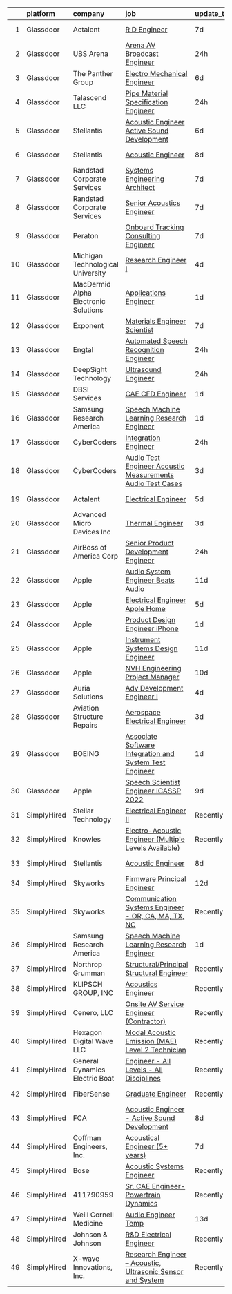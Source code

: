 

|    | platform    | company                              | job                                                                                                                                                                                                                                                                                                                                                                                                                                                                                                                                                                                                                                                                                                                                                                                                                                                                                                                                                                                                                                                                                                                                                                                                                                                                                                                                                                                                                                                                                                                                                        | update_time   | location             |
|---:|:------------|:-------------------------------------|:-----------------------------------------------------------------------------------------------------------------------------------------------------------------------------------------------------------------------------------------------------------------------------------------------------------------------------------------------------------------------------------------------------------------------------------------------------------------------------------------------------------------------------------------------------------------------------------------------------------------------------------------------------------------------------------------------------------------------------------------------------------------------------------------------------------------------------------------------------------------------------------------------------------------------------------------------------------------------------------------------------------------------------------------------------------------------------------------------------------------------------------------------------------------------------------------------------------------------------------------------------------------------------------------------------------------------------------------------------------------------------------------------------------------------------------------------------------------------------------------------------------------------------------------------------------|:--------------|:---------------------|
|  1 | Glassdoor   | Actalent                             | [R D Engineer](https://www.glassdoor.com/partner/jobListing.htm?pos=115&ao=1110586&s=58&guid=000001828690f5ac97dbfb2549ffcbd9&src=GD_JOB_AD&t=SR&vt=w&ea=1&cs=1_34d9db80&cb=1660115023805&jobListingId=1008047712491&cpc=56C4EA4A1A191A49&jrtk=3-0-1ga391tjqi9hs801-1ga391tk9imbe800-49d868d25691602a--6NYlbfkN0ChYVx_I3yfZ_JDY3EFoivtqvi_stwnZ_kRt8Dowt_l_d1ydueao4NE-oUleRJ4yhiIl8XSJRFfrjlquV1YA7W-We2-TXnu1oujJMXhagOYI-IDAjp2DwWpZOMrXjmknUsw-gXv-GnMAaCrZNslfY-w-Hvu7tOYAJBB9AabysgVjunJHWwRHa-vgdjTWPNsbi4XTdT_FzX8jjKAVilu6Vg6ab-R1TWPjg-oxdWp8PmZU7ggBLbrgss8p8Ai2OM8J5fip2pW9gIGkug_JyzCi1M3hPX0zcNXISsTDVwOqovHaheC0yRgmhZMLLTdlFtyndYzrQOgs31TfgTHCfWb7I7ARSjVBqAtiW22YvS3u14sCNvMhiWkq5Swqi2VyiYD7VuFmC4qFTJGBCCqCWpnx9ajiJwagmGrGiYBZy87QnblbswFowHpizxXPgB4I0xnuw1oh4_6_oMVSKRYtoJnc7DT0FjmRztevY2O49A-u8GQCHZ4wnMNSCzo1O8zqOB8mTnvL2RfCm79E91YU9qEBDcHfv2DDuS4zlC6HRyzmxxttYTod5JL_KG10SDoe6bOHKmWLrRZ6dTr4W12ROH-1Th50vMJd122h0SoCzcIlnzqY_P1vbFo62SorcPwgu34M6tz1t7Nw_zCZGZQowXmWL0IIdBtWZ1Qi5kKBiUerYgZxsdWcyBovvri2Av9WnY0xf4g2Sp-DyJLlnOI3onB50854XeatjbNUcZxEIGzhjJxyIxRWVG8Ck3er_TGpfrfLuYe1m1JpZRSNrHH_sxB1xa7NTD-Uwwd9H7v93gUayyu0kqmwXis89LxGrY60bODmGjqtCZiBPEQ1ZQUyygbkGwz0G1AV_CASsaEYoiKLS7OIGarwzkq0O-tn60IN1Z9KpugHsr-7sq69ge9QDFcx5c73_BIbaIm_Dhn_7a1qOO0-zKeKzb-WyuLU_IBj6e5vP7GDx_MxHJo2ML4pyFMTH3dSylo_SmezwI%3D)                                                                                                                                                                                                      | 7d            | Charlottesville, VA  |
|  2 | Glassdoor   | UBS Arena                            | [Arena AV   Broadcast Engineer](https://www.glassdoor.com/partner/jobListing.htm?pos=122&ao=1136043&s=58&guid=000001828690f5ac97dbfb2549ffcbd9&src=GD_JOB_AD&t=SR&vt=w&cs=1_b02f8e40&cb=1660115023807&jobListingId=1008063340762&jrtk=3-0-1ga391tjqi9hs801-1ga391tk9imbe800-3154833dffbc439f-)                                                                                                                                                                                                                                                                                                                                                                                                                                                                                                                                                                                                                                                                                                                                                                                                                                                                                                                                                                                                                                                                                                                                                                                                                                                             | 24h           | Elmont, NY           |
|  3 | Glassdoor   | The Panther Group                    | [Electro Mechanical Engineer](https://www.glassdoor.com/partner/jobListing.htm?pos=114&ao=1110586&s=58&guid=000001828690f5ac97dbfb2549ffcbd9&src=GD_JOB_AD&t=SR&vt=w&ea=1&cs=1_de55eb3a&cb=1660115023805&jobListingId=1008050059048&cpc=82B3195DA92CAF92&jrtk=3-0-1ga391tjqi9hs801-1ga391tk9imbe800-9bce4c443ee2930e--6NYlbfkN0CNPMheye81CzYnvunZY7yovNfSZKsgaMjzK-BTgXufI2fDZqb14OtID8EITmQy8dP78hRLJsh6iTajQqbvgwvBxltJ_9vqBoxt12fV9NNkJJ5TTAZhNVf6N1ZjLvXmUm0ZpLI7GSPFe2upSBoDuOcAykBCwlsAOt8C4PLhmJCcx70hWAcwIc5Ouq7mk0X4SUWGe-spDjJTbtHAcbd8-_ZQCcP0v0HpWNxW-zvhhRKBWxW9wvRJ4zxmDuoH92dbYYWxwxyf6V7Q-kBK78jbX31UIwQz1LAzBqzasFDyBkyikMwq2B2IrxwU8FcT-M7ESWe7n57dHP1o8FmJkJ2DTJTGZ4cmDuDO4DcQGhqfB7HE_SOmzpPh__l4XDnUEIx3tLH7vAZsIdSY22cZl_VNVYmaz9ErxEaWTz5VZHzjKxDWIp6YysmOgz0DPsgBUaiLJwIk1WMrfsY6v13ZOvqWgDBwbVRbarNiG7qh3fhA1Bzsq3tN5CYXM_nO29Ukscez2yxIZyxIKX51JA%3D%3D)                                                                                                                                                                                                                                                                                                                                                                                                                                                                                                                                                                                                                                                                         | 6d            | Westford, MA         |
|  4 | Glassdoor   | Talascend LLC                        | [Pipe Material Specification Engineer](https://www.glassdoor.com/partner/jobListing.htm?pos=111&ao=1110586&s=58&guid=000001828690f5ac97dbfb2549ffcbd9&src=GD_JOB_AD&t=SR&vt=w&cs=1_e1477d1f&cb=1660115023804&jobListingId=1008063617075&cpc=59DEFF8D475298C3&jrtk=3-0-1ga391tjqi9hs801-1ga391tk9imbe800-c14114ed11fa4084--6NYlbfkN0A-3IYaeEhfDCYezwuNiSoEZhCKQ47a3B5wpd5gd9dwuflAjOs3iev0mYUVRxAkCL0xS6j8y4EC6Nl_8UW4ctLQsk2_5x7_Nhs2809fQ4dMsYtoPtDWnqc-9fBvUvtF6rMi5tG-3ouzlk7wl_wADGqLy__os7ejZAXlwAzewH4pcCIHDWX8dCJ-crBKyidegRobrPlAHgMY6ZWjy3ZBoL3CnYE006VVCz5axlp0reBtjpoXm0RCOdfigU0znumQf-C9iUx1GFNYwnr22jkYzcY6IPgtTAGFyMP1b1R2TZwXkLf8MqhVurMSmUjQ8cFJPKs8He7YLXF9gKfqXoxgAjZmdwSnrCTphlktHiJv5F7JwdQTvZj7p3HjuHFJogICj0FBdS2ye_5RKXiZ0ntEBUB8kMdJOB6Fxm7g-Sa0RjnCw4F_ZMqWSlnHPaYsXRqgNVOClpr2KXho5H_Jnhj-OoT8y788dT0xKkWE1gqW2PWS1VRA9PAt8-bHlMI16YH5qFtq3YRM7myEx6iZWh7WmKJ-mhq2y7L-1hEb1n8fJIPjRKoPHwq1e34A10qTsFk7eD_TLyA0ISgyuIeCN27H2ENBNzWVZF1dUEAi09MKQCtB29FelziODDqXNxSmc78S0pg%3D)                                                                                                                                                                                                                                                                                                                                                                                                                                                                                                                                                   | 24h           | Houston, TX          |
|  5 | Glassdoor   | Stellantis                           | [Acoustic Engineer   Active Sound Development](https://www.glassdoor.com/partner/jobListing.htm?pos=105&ao=1110586&s=58&guid=000001828690f5ac97dbfb2549ffcbd9&src=GD_JOB_AD&t=SR&vt=w&cs=1_92b5e23c&cb=1660115023803&jobListingId=1008050204290&cpc=F41FEAB56D215062&jrtk=3-0-1ga391tjqi9hs801-1ga391tk9imbe800-c7e2570fed956f69--6NYlbfkN0ACPwgM8vN-agjfeQIp8j7bA6rWcStjIJMvSUoZk9GVGcDJJwNgGW8XfQR4iiXNq551mEFrQ_g44G9Ra8-4xH1eQBHZaYwz4Dulg-60AXEjNOAEK1_ISQpjsxwV1js2DDl6hmwUZ70xW1aPBEr4ApYcpRaWNBJD2bkUkZtTiKnn-FZ7CHhQL5KKVIK2i9A-oiE6N1taPRx5xLdo5AhCRWa9p7y6iTjx9BNVllqT6b-agr9hWD9GqN_pccH3B04Gfu8m1FbnPSEZ90M1SiiFeQVpCuBfRzgjwkJ1yuThkOAqYAiYK0OgdqrSnKMFwpMZNiq5S-FYMN3rI8VBkeIBeXUJ_7E9Z470DXLVeijR-bbsFIJCdG0sPMPiZIQKd-7rMQjcTkUP7zOMjQhyBMotX9GBwjiZJ4dMNH6DSfeU1_8gv7wrvwFuCSOHWtNY-xMxRyg1hWGysiEma2-xyke91fnf_6yDoOlqWyESaedw35HQqd6l3N3_NC3i_zABmqYMTMIGHepebY9tXS5y4PTATIDDpn7LOiCEpMgz6jYFqZ9snA%3D%3D)                                                                                                                                                                                                                                                                                                                                                                                                                                                                                                                                                                                                                             | 6d            | Auburn Hills, MI     |
|  6 | Glassdoor   | Stellantis                           | [Acoustic Engineer](https://www.glassdoor.com/partner/jobListing.htm?pos=123&ao=1136043&s=58&guid=000001828690f5ac97dbfb2549ffcbd9&src=GD_JOB_AD&t=SR&vt=w&cs=1_72a2e542&cb=1660115023808&jobListingId=1008044719763&jrtk=3-0-1ga391tjqi9hs801-1ga391tk9imbe800-33c83221f6438577-)                                                                                                                                                                                                                                                                                                                                                                                                                                                                                                                                                                                                                                                                                                                                                                                                                                                                                                                                                                                                                                                                                                                                                                                                                                                                         | 8d            | Auburn Hills, MI     |
|  7 | Glassdoor   | Randstad Corporate Services          | [Systems Engineering Architect](https://www.glassdoor.com/partner/jobListing.htm?pos=119&ao=1110586&s=58&guid=000001828690f5ac97dbfb2549ffcbd9&src=GD_JOB_AD&t=SR&vt=w&ea=1&cs=1_b249b2d1&cb=1660115023807&jobListingId=1008048862719&cpc=F41FEAB56D215062&jrtk=3-0-1ga391tjqi9hs801-1ga391tk9imbe800-05e860601a250a15--6NYlbfkN0BI5uAquhv6luMiTjTK_pX6QnJ2xp26kgPF5SzwDlAeCi5lf3b2XVfwewJLgvbddXrB6mfP2ebyFjzFygmCTgpCUe9sJqRz6T2tnvy-K_gYpHl8j3m6bi99ITyqTDre79wnhWQNS-YVKcE2gnuvYkaRTIhmWrvKL331oLQgmy09YwecohsYoVXGb5gusm6D6IEKHqk7e8sb_i3H06F9GRpQ22b2PjAu2Luy5WQHJxPy688G8k_GXsrUDEPJijWz-WpgwovwGbjtajZPDdjGpxbl-6RSvNCu1l0oliJ68HVhD_x42vDtBXdr9QL0JspYUHEF75ZgkqyKOjg1VuTbIQuSpAuScrcHa_r-1Zd4mNlaGwKRG-7HC0Ibrl2o8Mj1Jc_rQ-7PV_FZlXQVFWjP3KxR_1mDlEzPmppBaBmjIPrh8_BNb4BiwZVff7Kqq2oTuHiZOdTPXXXIt_t7oSMANxPG8Xis1uEr2S75Q1K3hyTRkLDcZF__CMxm356oGQExOJgD4uniZfCQPcciYnwceFPL5dp8nbHmBo0D1xHFpcAugovhxPTbhdqi25WaipdR0QFXGMY5ghy2NxGVFtZ0IjhfdxE_NCwl_1d5sUXWl1xEA5h-YcG1A5C7RidV-rIi86aX2UL0efYwXqKNif4qoKOt0TU6BHLgJ_4%3D)                                                                                                                                                                                                                                                                                                                                                                                                                                                                                                                     | 7d            | Framingham, MA       |
|  8 | Glassdoor   | Randstad Corporate Services          | [Senior Acoustics Engineer](https://www.glassdoor.com/partner/jobListing.htm?pos=118&ao=1110586&s=58&guid=000001828690f5ac97dbfb2549ffcbd9&src=GD_JOB_AD&t=SR&vt=w&ea=1&cs=1_fd653d68&cb=1660115023806&jobListingId=1008047311796&cpc=F41FEAB56D215062&jrtk=3-0-1ga391tjqi9hs801-1ga391tk9imbe800-5354e8343032ae48--6NYlbfkN0BI5uAquhv6luMiTjTK_pX6QnJ2xp26kgPF5SzwDlAeCi5lf3b2XVfwewJLgvbddXqfqjz0CzBFYIe8IFcKDmCqhjsNVM6GLkk-bLktEOA_qbqmbyyfB74S496b1v-kvy2XOp5QrjPvCFTxMwu3sdqp_YoUlYbCvGwg3ixody7DD3QbLRRVdELCRqB-0akeXh7wC6165fNq79KTT5L1SqN2iXFLHxSMTm7nlNWWzeXmW67SeYMHnXox6rIV58_9zdTALiA_JS5a0I2XGOq4QVAzY6tIk91Ndo-N-d1CJccGgnd_Xi2LYLqwAsTFcoxB2zqvnb4Lmu2PiVF20gWIsQkFaJNcjYyEhiweaxlmqQOVkYjS9HbePnqVTC6qAzsmCz9xNairGxp0wEA_lh5TiWRjcxbvAkkMAQcCu7_9S5laKA3qYTnGku95x2mz9v-0RtgRpE8GKPJdOZ-xjDExABKY4nWmEHMMk94HZFHcvHKSs8nKUfi22-sTMUbA7nTuqU-TJR9Tk8V6ex5_LwVgMDW-QZRuamvT8eM9rsowexFDVJUBTgMl7jQBe_taSX-t-69RlGdPOOxUyDCFtR3B8U11SVgptepaFJoaynRwrTN-FOyr-SeRgrMVPPiz-z4GW9HQSgPPMohF8N2gxaqG-aAlxvaJm0HlP8Q%3D)                                                                                                                                                                                                                                                                                                                                                                                                                                                                                                                         | 7d            | Framingham, MA       |
|  9 | Glassdoor   | Peraton                              | [Onboard Tracking Consulting Engineer](https://www.glassdoor.com/partner/jobListing.htm?pos=109&ao=1110586&s=58&guid=000001828690f5ac97dbfb2549ffcbd9&src=GD_JOB_AD&t=SR&vt=w&cs=1_24c9ae35&cb=1660115023803&jobListingId=1008048392490&cpc=9C2286EA3771AAF6&jrtk=3-0-1ga391tjqi9hs801-1ga391tk9imbe800-6b31ef0dd7313a68--6NYlbfkN0Cx7R8OmodZU4Ze4hnUhR0Myw3_voyDLMHXumN7ynSuTrXceT3foN28OOGtcbbQ_760VTQCKzNp3bSA6-fAa_fVGQk1qDwMZ4NWo0y1km00gN34qHuwn3L5qYaUXZemSBwzVxjuPbWFoJ7Lugdkp5y9YSyyUCu7hlil3rftta8RS5DpUu75vME1NRybR4K6DtKJs77PXZghQTD1BiHov3qb5TuNV3SPRIXKjLJhK0zP7IoMSZD9csup28fQZRbfBRWrt59YzVtTLvqfpKNNKtt2Ifc1hkD1yVQCTTZ5aSbpf_5SUA27-sPfeygEuLUwcgbj8vt53s6Cl5JiX4C-awwDPrx7S7VGxASaQ2UUhgw-vRGYlrIIWIgEcMqTsa_xYyi_-YWvhVxY8GbQQr6AAa72EraFTPNlaSkDnLq3eM8rOEj5q88d1ER-U8ZQ72kcvMW0msU6WF5we1k4RZ5E6laCgAe5qV04aGsHt9TT-4fvjVAV6geWOc5zfJ709vhZpwwTpFY3au4cF4ket1oYuIg6bvwT1Z-F8wVe59j3uvYaAzH14L9WR4BLlvqliAsal0BT4hNcmcmHUBA3U1M548Sy4wbBbcqIr0nBDQ6v3G11yIvVX3KQi-P9GEUTMcAZ3Qw5LljkOmmyRwu1noeRtbUi10G5mXZjN6o2w2I94vC0lU6lBr0C2Tf8KRzfzQCO3I42VkoIL5jrEsnqhJaLJJpxORTo8BRYFQNthI6Og62dYKoliNJ-SPdWFmFTmOAM9746-fIJ6DGzwM0Vzvnxl7vKrOPA2D-wpGIoGKv1719QPtchT9PFOiOSnCnEcQPZLAk_O68goS9FTcsn8IMUB4xJIGAg7RYYfodqPLT_Efb2hYGDW78Evyey2nM2FWGS_6Rx2vm8B2BCUk82t7rTK_UMVxYrHId0Xrs7IvagRU3pza2f6lM9mVDxuGbHyv_tRB11uY9zxzkq1JA34UlyiDEKmIgLlcgjhUKc0sm3qFaxuv9bnWMN4dMVbkg25T0dKPyemwz787wKQEINR2rZngtNYvyMUIn1X64kr6dvlWU6IhNgDzZ490LNsNY9RgcUMS-BNUFUk0HFQkssKWAruQOjczN74Kq3oroeT6AflNi5wSD3-P62s_gEso3RSSA2M0GjOz9j7Qy5tacfOi5BQLpu) | 7d            | Bethesda, MD         |
| 10 | Glassdoor   | Michigan Technological University    | [Research Engineer I](https://www.glassdoor.com/partner/jobListing.htm?pos=121&ao=1136043&s=58&guid=000001828690f5ac97dbfb2549ffcbd9&src=GD_JOB_AD&t=SR&vt=w&cs=1_9ed179b9&cb=1660115023807&jobListingId=1008055572046&jrtk=3-0-1ga391tjqi9hs801-1ga391tk9imbe800-e1d5e29a3767c200-)                                                                                                                                                                                                                                                                                                                                                                                                                                                                                                                                                                                                                                                                                                                                                                                                                                                                                                                                                                                                                                                                                                                                                                                                                                                                       | 4d            | Remote               |
| 11 | Glassdoor   | MacDermid Alpha Electronic Solutions | [Applications Engineer](https://www.glassdoor.com/partner/jobListing.htm?pos=128&ao=1136043&s=58&guid=000001828690f5ac97dbfb2549ffcbd9&src=GD_JOB_AD&t=SR&vt=w&cs=1_0103893c&cb=1660115023808&jobListingId=1008059463066&jrtk=3-0-1ga391tjqi9hs801-1ga391tk9imbe800-09c46250aa395b8c-)                                                                                                                                                                                                                                                                                                                                                                                                                                                                                                                                                                                                                                                                                                                                                                                                                                                                                                                                                                                                                                                                                                                                                                                                                                                                     | 1d            | South Plainfield, NJ |
| 12 | Glassdoor   | Exponent                             | [Materials Engineer Scientist](https://www.glassdoor.com/partner/jobListing.htm?pos=120&ao=1136043&s=58&guid=000001828690f5ac97dbfb2549ffcbd9&src=GD_JOB_AD&t=SR&vt=w&cs=1_a16cd101&cb=1660115023807&jobListingId=1008048306925&jrtk=3-0-1ga391tjqi9hs801-1ga391tk9imbe800-aa54e8975dff2ebc-)                                                                                                                                                                                                                                                                                                                                                                                                                                                                                                                                                                                                                                                                                                                                                                                                                                                                                                                                                                                                                                                                                                                                                                                                                                                              | 7d            | Menlo Park, CA       |
| 13 | Glassdoor   | Engtal                               | [Automated Speech Recognition Engineer](https://www.glassdoor.com/partner/jobListing.htm?pos=108&ao=1110586&s=58&guid=000001828690f5ac97dbfb2549ffcbd9&src=GD_JOB_AD&t=SR&vt=w&ea=1&cs=1_4c6f307a&cb=1660115023803&jobListingId=1008062705188&cpc=FB7E4A1762AE5BEC&jrtk=3-0-1ga391tjqi9hs801-1ga391tk9imbe800-4453650f9401f0f0--6NYlbfkN0B7Z8t6fEMDh_BTkcJVPNJicKvZQEBTy5HSwyHa20ewqmyfWNXjNsfvmtdqiCQm-EyX1eXCMeRRHbelJqYg3JfPf6FJmpd1iPPZHKkt0sbdi9nzyk3UhIYm5cI49RlAKU7eerVBiqDi7LxaMzjgn_vLcgvtotjmBJAF4qEeYwYYdSnlzIVKbgkFwXkAuJPd2w3j-ike-hjmdSHWvhpjmN7MrrrOKcEn87lBsfOOAvRKuyg9hmOBaUjLveEArlyGYZwtxp8YKi_yiJfI3fnN5_wBzJTcX0uj6Ok3kpBR5VV6_L_ANZ4fxGfxOAH3a-GcxZ5w6U0ORfzAygIAKQd44YbYgZKNta2XszxsBCdA_4wjHLWu-BrAQjBhC-3uKC8p0SmQMg5k3je6NzO5lxza87BHSx38gGFAz9BJVILotepVTzvFbWXzGlM_lweZt8P6ojgzBvQooOOTGCV-yQ2Uv8q9B6UIX40nvGsDxO-mJlOqG0yMG5tTnMtgKAy24GkyMV65hqHrZANXyfZ3Kuu6T6yq7is_SclVtJk%3D)                                                                                                                                                                                                                                                                                                                                                                                                                                                                                                                                                                                                                                             | 24h           | Remote               |
| 14 | Glassdoor   | DeepSight Technology                 | [Ultrasound Engineer](https://www.glassdoor.com/partner/jobListing.htm?pos=125&ao=1136043&s=58&guid=000001828690f5ac97dbfb2549ffcbd9&src=GD_JOB_AD&t=SR&vt=w&ea=1&cs=1_00a970d6&cb=1660115023808&jobListingId=1008062178745&jrtk=3-0-1ga391tjqi9hs801-1ga391tk9imbe800-105dd6c43abaf437-)                                                                                                                                                                                                                                                                                                                                                                                                                                                                                                                                                                                                                                                                                                                                                                                                                                                                                                                                                                                                                                                                                                                                                                                                                                                                  | 24h           | San Francisco, CA    |
| 15 | Glassdoor   | DBSI Services                        | [CAE CFD Engineer](https://www.glassdoor.com/partner/jobListing.htm?pos=130&ao=1136043&s=58&guid=000001828690f5ac97dbfb2549ffcbd9&src=GD_JOB_AD&t=SR&vt=w&ea=1&cs=1_329f87b5&cb=1660115023809&jobListingId=1008060332162&jrtk=3-0-1ga391tjqi9hs801-1ga391tk9imbe800-ee7825487bfbfa74-)                                                                                                                                                                                                                                                                                                                                                                                                                                                                                                                                                                                                                                                                                                                                                                                                                                                                                                                                                                                                                                                                                                                                                                                                                                                                     | 1d            | Raymond, OH          |
| 16 | Glassdoor   | Samsung Research America             | [Speech Machine Learning Research Engineer](https://www.glassdoor.com/partner/jobListing.htm?pos=127&ao=1136043&s=58&guid=000001828690f5ac97dbfb2549ffcbd9&src=GD_JOB_AD&t=SR&vt=w&ea=1&cs=1_3b714775&cb=1660115023808&jobListingId=1008061067333&jrtk=3-0-1ga391tjqi9hs801-1ga391tk9imbe800-14778d088f0e2f19-)                                                                                                                                                                                                                                                                                                                                                                                                                                                                                                                                                                                                                                                                                                                                                                                                                                                                                                                                                                                                                                                                                                                                                                                                                                            | 1d            | Mountain View, CA    |
| 17 | Glassdoor   | CyberCoders                          | [Integration Engineer](https://www.glassdoor.com/partner/jobListing.htm?pos=116&ao=1110586&s=58&guid=000001828690f5ac97dbfb2549ffcbd9&src=GD_JOB_AD&t=SR&vt=w&ea=1&cs=1_7771435b&cb=1660115023805&jobListingId=1008063656634&cpc=FB7E4A1762AE5BEC&jrtk=3-0-1ga391tjqi9hs801-1ga391tk9imbe800-773ed9b15a31f915--6NYlbfkN0CpFJQzrgRR8WqXWK1qKKEqALWJw739KlKqr2H-MSI4eoBlI4EFrmor2FYZMP3muM03bwn0NY0A9mnS05Coj7KC8vO5ttySJHF-fbV3M7PK_L2W3Gc_xTPKdFDPFDETDaxtcMgmwp8wmYgXh1SwrpUas7hmzqBxJPJaYCXqIhUHIRobLqZwRY_hdrEqdZjhd1ujS2fYbfGZlfVITiQSrEZwlsZ0Re3qw_v_d6CjMsuSS3jiLLGb-f0xJvPcO8aHPTIDQmaDQQpWqvYzNuXhqz8xelxMeqS_pU9mvqMhFPdhKFoByOKjSQsFzNGoKxIzXYhQblkBCRhhy40R1B3Fn8zHQr1CHgC5TkHMYjNiOtWwIbTDFGUxPdQgp2Caj9Q51anfJ92Dqqp3uO30U5p12paRX3RjW_oqZtZGZmTu3hA8Pc31ud1XhWCebpVu8rNFx4nvuHbCBzPnQYhM1mWLhs8CqgzgtJMQwEgkxhIoKGY4YdWHX0fITuKvX-ALXLjxl3rLa4DNvVcXrLhz-oiGf4G-NZC5rZpXRF5qcfgp0R9Do0Fk_S-MO-MfXkf0NyPFFL__RjHwbxxVW_YPD7POFcpg-ZHkODvBEwivcyo71kcLGPGWGLL2NkOIfWtRApJ9iYlUv4gnoUn2V7A1886BpK6tbdD2x_iM8jUzPeVaLbFAZvwiOtwcktW4SLrsw4uNCHmhPtV1wt3FqY3jraBKjxFMPMyUdK_zVfcIAoJ4nhYO7P_wUjkR5dpYE-PX8Qk-ks_DWbeku8lbFA8bvH1qyKJCAzujpliI5UAvu-Cof3EvDgcJ8z6tDbFEIMH-km3P3WA32OL106LQy2fNrY0iFHetXG9cj6Gz1tO7Q4eKumRDmZ-suEEG5NQRbyLOFvLpMmPioDS43BqyMRQrQsjznyF1qYNfbX-rtiQcK84TGwJZveP7RaorqU8amZ-Csw1dsN-VqFfpz63_xE2CUNG-QWKODbEAluz4-yxDMTAmqiESjcKDuwtxhHK9)                                                                                                                                                                            | 24h           | Torrance, CA         |
| 18 | Glassdoor   | CyberCoders                          | [Audio Test Engineer  Acoustic Measurements Audio Test Cases](https://www.glassdoor.com/partner/jobListing.htm?pos=113&ao=1110586&s=58&guid=000001828690f5ac97dbfb2549ffcbd9&src=GD_JOB_AD&t=SR&vt=w&ea=1&cs=1_bc9ea05f&cb=1660115023805&jobListingId=1008057341307&cpc=451933188B21919D&jrtk=3-0-1ga391tjqi9hs801-1ga391tk9imbe800-fa3e16029d4f8459--6NYlbfkN0CpFJQzrgRR8WqXWK1qKKEqALWJw739KlKqr2H-MSI4eoBlI4EFrmor2FYZMP3muM2pAkOmUab4-9yDLWhgXXbhCRWyoMNbXTj7mY9fS-HCEgde_VDVdMIMo0tTCc9Shyd-KSAuZrNyafBdeBEormh82HgkKSKvE8P2M_zFwCCeYf4HmxlxE7MocClmrjX9LVtqglczK0kDUCewX9bCnseJGQpEHNtWgstsa25NN8thqQbnyP1n36t2cyVExziWhcdo-Es0w8yCSHfb8pph8dNGDiNa8tOlpoXue3-LB6koXwwyFQyJeABpk2p9Pu_y4LIYIpNZiW4OEbEL5JcsbSdSSLl-Z3AfjtALtuyRAgPE1jTafBrJn_MteKuzAfnj-nfLZzjxvdApV-HL5gx4BDoocr-oZYGG7NlfGZiIvknj2X5P7Ormz9TLD451FqohZuCfuaHuavChhjoQFRDEEopyd4MMxCMrPcfU4_OxYrv19yML-cUfghtCq_qMNitSmZqhxLOR6qqgZk6S9Wp_RX6B5Rp9-f1KtIqY8PbY6CJC8sFFBKQcooQqLQORrh_MySJNt_FatfwWJw38PUKr7KQPSkutZyTDNAPvWtm67kwaviLA9tQ5OjhiJvCkYqIqi2Socy2bkjMWXmNH0BoDCpYZkxmsqxpb6XF63--VcGqgglx3sIrh50dmJREOE4FYVirMfD5kvWEdKlWobPnjuBdu8YNI0zaqXv9aEbwAnnqW9xcI4IY0aUcZKmodWm1IZgpgV-4Se945M_6yXRDwVHmCuxtixXXS3BUOu2mzEFMEgjzYUlJZdlJQWS2Ddgn0QK1mPjWTKJ4JnpSEvGU5VzEUs2EkhuTCJYGDSUCyNfWKIfHNQtQJiVUbxXbdQiUnyeOwwZ2bOKxURj-1t6Vu5FU7zxQrUvCNRLA7xRH448pVPMVDllOLMElTjqZfDR8e4zkMW0fnMXopM3scwHlj6V0EvZNSENE0x0nodhe7itO5l3uWZPEwxJs484e_HMoRgP4%3D)                                                                                                                       | 3d            | San Francisco, CA    |
| 19 | Glassdoor   | Actalent                             | [Electrical Engineer](https://www.glassdoor.com/partner/jobListing.htm?pos=117&ao=1110586&s=58&guid=000001828690f5ac97dbfb2549ffcbd9&src=GD_JOB_AD&t=SR&vt=w&ea=1&cs=1_96104fda&cb=1660115023805&jobListingId=1008054423595&cpc=F4EED0218A761C36&jrtk=3-0-1ga391tjqi9hs801-1ga391tk9imbe800-8b3a2f5a7e447d4d--6NYlbfkN0ChYVx_I3yfZ_JDY3EFoivtqvi_stwnZ_kRt8Dowt_l_d1ydueao4NE-oUleRJ4yhhBOopjMyReYX5sHhT7FpnaNBVlJCuzJtIHGm7lWiwtde0hX1Ea-Mt_iKVGQv7ZinZaXaAzPITjHlwFk0E71Sjiiwea6lAXCmldHvcXe_ElS-0DW4Zy27hgLgUOBI4NEyHNlKOLc-AH6mt2LEBUuZg7fduqHropNGbh7SYWoegA1q_SWpAeNdbbiXHfKf3afh3z2UUfW0DhRkm9IMAm9KbOIoazX2YYIjFvfWQbMY-0q75D6eSSPlC1AQPmklRgqC5eOaaWYhUvouKrUQXIldUO4oWGjl_zVPJw8HOb0zBYEoHT1rp8UJ731uRmsR2Sa5mZB_aBhmQggFSpzg2-M55r31RpZHFSUzVwa09nEzggxn0gkzZID3ewBIUDRfRq8LsoaWBjtgneOsMltPG2U7mAwTVXrnI5JMRlt9NBpcwPIhREefeXOzAetCDvPW-zsnF4-MuVTuZdNuZP1ZzlOyE6uHkkb0p7MPg_B2rDJWN5T56Z8UxRtloWrifXM1pNpAHSp4iqYm6fOPb9Z7bkmzz3v3cr-scJR6f7sCUx35fZ2NzQ94cMCjTPUez5SbT2_VPIdX3XG6HWne9cmR51ttyDyzTRUbcWIcRHO9eiuUv2qQdWBNNlScaliMV9ue0NFEkUXKKSGlQsUqkc_R4KBKYoBvf86qJEx_tAbdnSu8_HW004FuJ7pmTRpfSHDOzXxatgkSUfZQWkJucVEnZGgdBY_z2Q3E942P_hi8m_6I8neP3wFnupS5e27IcgzRwd3fZiM2KDSTALRtR5T393htsOMI5ITevE3LYjwKmC2lH7Sun8FdLa2igB-bJ0d7tvOTNX4YJxlq72uSGnkfT3llsDAP_Y4AcmLGWqZy313LCH57Zz7RmN73NLjcjCh0RJAznrHrrHeAVY28Atjri9cS31x3Fc5zPnqVg%3D)                                                                                                                                                                                               | 5d            | Lake Oswego, OR      |
| 20 | Glassdoor   | Advanced Micro Devices  Inc          | [Thermal Engineer](https://www.glassdoor.com/partner/jobListing.htm?pos=126&ao=1136043&s=58&guid=000001828690f5ac97dbfb2549ffcbd9&src=GD_JOB_AD&t=SR&vt=w&cs=1_909696a5&cb=1660115023808&jobListingId=1008056679047&jrtk=3-0-1ga391tjqi9hs801-1ga391tk9imbe800-1f109b25a1100f3b-)                                                                                                                                                                                                                                                                                                                                                                                                                                                                                                                                                                                                                                                                                                                                                                                                                                                                                                                                                                                                                                                                                                                                                                                                                                                                          | 3d            | Austin, TX           |
| 21 | Glassdoor   | AirBoss of America Corp              | [Senior Product Development Engineer](https://www.glassdoor.com/partner/jobListing.htm?pos=110&ao=1110586&s=58&guid=000001828690f5ac97dbfb2549ffcbd9&src=GD_JOB_AD&t=SR&vt=w&ea=1&cs=1_5725b29d&cb=1660115023803&jobListingId=1008062923072&cpc=56C4EA4A1A191A49&jrtk=3-0-1ga391tjqi9hs801-1ga391tk9imbe800-44bc2623a7a3994f--6NYlbfkN0BSJTAkpxKnMRsiebhsGc54Qh4GGSoxRBFls5Ned6FVMaodQ-mvaeYLyAwvECua48iqMFDJGlE7jdfSxK_OIily-RGiRfpMzoqIS0zEreL1Yilj3boY06LjUJBYRuycV5E6cH9lH_XueAYd1bUqkWhATA5GpEaZ1okONwuJRZBikwjIukYqP0Le3zpNjnvGFgvf014lWEA5VB-RgBpPYDUf1qGemLb-4mEre_qD3ZOhMjXqLbkBbRQJNencLz0pOJINfBjundbcEeyXicKetPJ9ooO-IqCxVripyJMWES3Ay4vv_vLjaly5I78W8xF02CU_Jxt6042XFT8y_tqchQjvrt__CQhthP9wVOAa13ksZQYH3fUJeXNtKIqI3i_Gbm3O6-D_yTNB4Kj3PfDmCPPeUT7-Ab4KDwWGKx7KlAArsi0TMlJEfgXpZ92-kHxWwHZAqw0h5vHxcZbOPHLmbWiPQk26J9bAjmmqbI_SrbHPg7_O2KAbP2y8RJDBBMPy5EdmzB980AWITx44GS0nhWqF6M27LvDWf5oJSl0ckQcU5sm4qBPREPXn46ky60haa_HKlkgHCnHgmw%3D%3D)                                                                                                                                                                                                                                                                                                                                                                                                                                                                                                                                                                                                 | 24h           | Auburn Hills, MI     |
| 22 | Glassdoor   | Apple                                | [Audio System Engineer   Beats Audio](https://www.glassdoor.com/partner/jobListing.htm?pos=103&ao=1110586&s=58&guid=000001828690f5ac97dbfb2549ffcbd9&src=GD_JOB_AD&t=SR&vt=w&cs=1_a1e86ab5&cb=1660115023802&jobListingId=1008037474000&cpc=AC285F3A3ECA6BB0&jrtk=3-0-1ga391tjqi9hs801-1ga391tk9imbe800-d7539845cc037a5c--6NYlbfkN0BvKrLyj5gPmtZO9T8euul8TCxuuKNOtzRJOomxnwSEodTz2Bc-sPZl5OJ9R4TJsNfTCrDSDZFUdlv2Uyvx-tNXNU1YCxy5evP8hqjKWDapaC64jvT4bRad0eTUgNBSDQIAboKF-lHMxysqK7BpBoPOPCnV_6RbfbUSE_vArmPYDucmyUwSmTtGIIPx8BYOfsxv9wzKkd669oSMttrKhC9sX1ggikuN6qHeS9HQPw6i1sjL7YKxR-PAbxjBW9_n47AupquiEG4AUTeS0dgF85nEw3xSn1CaJXe_xSNqzieJ65g8CYfw8n5ni9eWukhL2hN_P75Jb-y-8VWH-NJrYc1iNKMJUYxGeOjIq7qPNdbm-FtGj66PGNSolxd_E_rZh55ElZNOwE8ufRFiRd6L0Ub2v2mR9zwlili358fgkpnzMMRKEpavcwa2bmBbfwOS8R0Pl3QawpzXgLGGcDALDrFZmqGVq4u0hj5x24lEtWAnAys_e8EcoYalbP1o6RsTuyzd-vZLr98jIfTRN-vv_xmx994XPjhf9GVZFKiSVEe0xAfv9MGjapXLM-YmOY4m0AL0bzjy49TIdSYYkmPqFtaQVo9rPz_SARTMW2oRVBRXHcFrYDLIt2UVFgQEMfPzgsZOG-mQpAFaQyIGJXG3yrpAGKIxaNtCR5sEI3lrdNXcc0WBWEaheFDtP6u1gIh24GtvOXroaCsOkun-MnxGhkk1uki4J0PgluqFCFqQiNR8a5XEGr39ZXxgj7WbMAs8pQSorUSW87UaqxFK1j-DciQ57O2ydVQh3dTHdvXEe1_Mgq318ZHe3xXn56JK9n9_pqVtuznOm6gw6kDCgtniydR4VVkm_WF0DnlZNeGfcv_uPWfbGjlxpvzUNXJMWmIPUGdie7kNBezV3-rO0J081n_lknVzQFNFfEurNGpryTb0p1n71IshafMGVSVCFyGAswUpGbvS5D0s2fVtLCSbrdleLiOoyhypHK-kA4kHgRcCVQ%3D%3D)                                                                                                                                                                      | 11d           | Culver City, CA      |
| 23 | Glassdoor   | Apple                                | [Electrical Engineer   Apple Home](https://www.glassdoor.com/partner/jobListing.htm?pos=104&ao=1110586&s=58&guid=000001828690f5ac97dbfb2549ffcbd9&src=GD_JOB_AD&t=SR&vt=w&cs=1_681b7129&cb=1660115023802&jobListingId=1008052189594&cpc=8795CF9063CD573D&jrtk=3-0-1ga391tjqi9hs801-1ga391tk9imbe800-7250a3df434f6e3d--6NYlbfkN0BvKrLyj5gPmtZO9T8euul8TCxuuKNOtzRJOomxnwSEodTz2Bc-sPZlO_uSwsktAehTI0_4X15W3_V53pydUm-Z-OLyY-aV-sjzje6wSHyBaJjLGGJroeRO8_3uTF16TzfRCkHzwIFgnHf1rTKTzrXqCqKjAV-MqHsOONo-xuXog7vhXUGmpraKm61WxImlCnvIU5TMERgehQXj1kLFuwj5sIDz1g31_aO8grQFOnuo8J8If--G8cg26exZO9avGer8347yEPifgdeyCJW_q74svlbFhnaS2QmNI3yJMlGbm6AlKDiUDWNwGQ6wCA-84X_xG7E54iMxpDAOGN0DvroPPqeuutyv0Lac5P4HGDdXjjNn08pyBpySc_nLPbSWtUrnXQ9-Joh0wMZatXUYuRRX6ooaJ0MQbzLDJug1ixoq3CmRt8y6wp9n0-7_rc47Sxc-4iB5LJhftFIq-QpqupdTcCIIfQymDEI8dkngIpasKa04eYiiSiGOKw6TIaLH9YCgeN6oWd844YeZxI357iVX32JMW7Tw2LB2vvhVncDAwuK9RXO2AidCIK7ZOofmTifAdcCyP9jPoBiIfNNFVxck4vIG2APpOMRF6zSxFVgI7I0HFdvfXUGwsRP_hI1a_raK-DYHAf6hJIDdIYeXYyqkuMKxn7TkyMh2T8ReSiRH6WAspB7r9MtR5heSBaYh1_wYKj3ear_-5P-LbKA7zIdZrKtBUCAHEjM1e95iNgpBJZaWT-N3VoRVhzt3oczJaiZZ7hCIqLunZlfkcBoVaNFB-QTpBNxnAfBX7CnUsrFxlI50Tmhv6iuQdDPxMRySg9eWx3Q0Ez0G6iJl-BD2KB9gjVp19DvNOcqjNiIlU6q5i6CHs3FWZD2FHfpcKm6rVu3F1rydnIAHQflbxazr3WuTcBoSM7eRl0osdzNwLqBkMqLhs3iYCrc6B_2vjfowLGYeQubeC1s3ZFylhedwNM2YZPBW1FOduxcrIgPYa-bBrw%3D%3D)                                                                                                                                                                         | 5d            | Cupertino, CA        |
| 24 | Glassdoor   | Apple                                | [Product Design Engineer   iPhone](https://www.glassdoor.com/partner/jobListing.htm?pos=102&ao=1110586&s=58&guid=000001828690f5ac97dbfb2549ffcbd9&src=GD_JOB_AD&t=SR&vt=w&cs=1_bc583da4&cb=1660115023802&jobListingId=1008061779638&cpc=8795CF9063CD573D&jrtk=3-0-1ga391tjqi9hs801-1ga391tk9imbe800-f3a7462d128c017e--6NYlbfkN0BvKrLyj5gPmtZO9T8euul8TCxuuKNOtzRJOomxnwSEodTz2Bc-sPZlO_uSwsktAejAVN66LsvZanPZ_CDQAKEPKU-Nb_EcRn_-h5xj8kQoi9d7auoLOEL4MMyfdkcVsJAg0zekAQzMhYbgszYVSUu82YYxNENmeq_KIaBIin3BULZSEbgcwyVV3VzFOnZkKlsBJEOJrA7XhCYImEX_Iq8JlXskcvDiUCaLRAa8Sy3-m-_0VemGAY6TrWukwuFOAjNIOf3W5RkZ9WBzVeCYI_oi6gYzc7W63fzrvlKoA6X9SYe6IE4_GgQXDyuYAxCOqfyr_sWEEeljbPCuuOSuo6QkowVLzzRU9pP8hZBJsJKouZ_s23yBLfbEfpVsk-ZMeGn6c87ikmyMjczOLUD15CZha8a7C__RXXRMtCPYif0FuJGJebBS3HPFeRpUxjGYCePTAbW4LLfqRuyPV1N_enoqxUO3KxeLgSN-bLl9YgaCKutpm6rLI4a5iAW8xCzFRu1t3LP_UMWmETWo5rOs3kHF9IqXo8dnN_2rx96uSIH27hgKwYtbA9WEks2iborm96C4__j8JLgEOg6OGmZ32Isv-mT_1OV0kORCIIQNPuSJULTTp7ZCzQKRZ9B1mb8IuBK4tUSsutaphlXHVQRv6kXJ6wP_YgtkxvHpb57DvMaRY3wdTn6i1mFYUuE6LZNhrqXcLhjhEsDxbKFsUyOI5OBHF11O12DlUKHVA-9s32NtLUpfAzkARZmEMhuHJrkF5A9XJcJZinCnex7AIkncGmiOoaxCM0GUsXIibvibuW1-xd9Uz8An7iXf3pyOonbecDTi7eYYFAetXnbo7kXWLgIGRCKz1GbNuybPQvx3mXPqq6lXmUjZbmWJVkwAsXVaK9QAMniWn-Y4W7oHp5N3WnhOSvCd-mmeAyI43j49GPe2KszUJ3J4YiZOQsFY9x8WsSnROl2g9f1weZrMfeyylVlj)                                                                                                                                                                                                     | 1d            | Cupertino, CA        |
| 25 | Glassdoor   | Apple                                | [Instrument Systems Design Engineer](https://www.glassdoor.com/partner/jobListing.htm?pos=107&ao=1110586&s=58&guid=000001828690f5ac97dbfb2549ffcbd9&src=GD_JOB_AD&t=SR&vt=w&cs=1_51b01fae&cb=1660115023803&jobListingId=1008039163207&cpc=3DB599BF2F4828F0&jrtk=3-0-1ga391tjqi9hs801-1ga391tk9imbe800-903cd326c87c0671--6NYlbfkN0BvKrLyj5gPmtZO9T8euul8TCxuuKNOtzRJOomxnwSEodTz2Bc-sPZlSXfvz6ygy0uvrsfrpwmTnTQ0upkrM5IEHGB5qbWlVMufvDWQVgRL373HT4rF2jzkw2cK2AIM3A0TaU7Qx0Tf8-Zj8YlMxQab-N-8lW1kfv3reZ9utzXYKUsQPgqUECXPjmAvNXdwGiszEBAX03slo4uuJ3I37Ma3OTerqMnUhNT8oDCaAKpf52ykTOF514K76hdayobZc0_FYgCVEdrXUGLPUNRQ3nWsrD6f4zZ7qtjv7YSyN1XTgrTZK3FOhjCmruqsTK0vJrScZuKNDpmR4ttogxChn2NxPyePjsX3f8JNyJGdO8RVFq2x_4zZ5NKZT6cqHZQveJuN3E8dJdfIij4A4Ccpt8LBPOvi9QawmZmZGdHHgJSASlYpgIK7RpGsU-8YNtc78I1Ykj82A-GR0h96-_77DQ-chCATM1_6HGhD-t1uQUU_NuJdV7FkcsQcalJg6Oc11ZsJzEWDydO8yxTl7HUF9m4RdUZKRAsQ77Kl2YQTkJIhkHYnXy16juoN2oGFv59YGAW2db4i9N6Eb7oJu-9SQp6kgECygL5YBuAgQ90tRDd8M4p3Qd6Dbk7xjBl_EL_GhKv4c3c5xUtG9ZgwKVRtjqXdPnB8MD53sGsKGhFd0vKRpDJXRILBtCy6HecSztInZ8uAJLSG3B4zJHtr2Hxrgd2SKURW3XTOLe4jn6dxHgZ0EatKTjNVZw-9ieG4YEMvOCt6UvD2kge3nFHQ06kTjRDMokur8AzjgljT6mU2sY2pxAm_Q4zwNDejOQgwmwalKS-U_gC_mx0KviJK7IOX159NVAa-YMBrm8hx3_rsV7CgCSn--MzSRBGp0f4Wbv2f515c3zZAGo1J8iaBTsSIoii589z-lndfxKk4sqnuP6RXKuLACD5st0jesPIcN_bNqr2UxXQc4dE6IxOp-faHex6zd0Lu_YXj2lA%3D)                                                                                                                                                                                     | 11d           | Austin, TX           |
| 26 | Glassdoor   | Apple                                | [NVH Engineering Project Manager](https://www.glassdoor.com/partner/jobListing.htm?pos=112&ao=1110586&s=58&guid=000001828690f5ac97dbfb2549ffcbd9&src=GD_JOB_AD&t=SR&vt=w&cs=1_8f348b53&cb=1660115023805&jobListingId=1008039478885&cpc=8795CF9063CD573D&jrtk=3-0-1ga391tjqi9hs801-1ga391tk9imbe800-f9824b9123283b8e--6NYlbfkN0BvKrLyj5gPmtZO9T8euul8TCxuuKNOtzRJOomxnwSEodTz2Bc-sPZlO_uSwsktAeiu54o2UYiLbBv2q7u9xKHYDUQYwwO5seH6_Z4eVNM8lOeRFZ7urG8SeQ2xWpF4Wut4kKJYIOlDbQ1N1l_5nMq0zM0VQJZdn_okWTCe9W_nEYZmvDay-tiO3EKgsE-TDxq74ge6IBcRTflURnbd0oUw9QgVV3VqvN0AN4qHkFel77Do04_U0gjx_xPLYIRDFW8oRVubd87_XOIpZDssPwideYez5BBMxC9SYGHlcv5HZA74uBneMtLHjzIqvIVyKxIAMqDe5tAPI89peR_T94hsI-1A_trrEI5pO_ggbIGyofeHqCpetXDLnOpBhZHs3vJtA-uoOtbfE1ixMDYIhUN8-HXKOL-NE6TqNq236jncDgZrA-Dvlv0LzbXGyYvwj6H8wn5zOMOdnuvfYUQbRFv0Im5HtfbKE48MyUlu3ursjBjA79DM2-9Q_hiRX8cAN4-BVC-QKvEwLrbGiw7TTZXSyqOBMzOLuqaml6y4gmxosRMuUYD3BEHGSGZfgQ7EqNSyDm_yz9XR_hLa49nYQzMEBN97YtlXWqgzHT48ys63el0M8lBSGS3FfgSjssv9bxRZ0RqrqRcgnJwwkXAI93nhV3s-3qX_sIKUfPcBJOzsH2EUQVwbvVy3Bv7sHPw38b0cio0b8B6ZDwzXTeGG8lAnUyuI0kuNhjkX4LVHnH5UQkI5gRCepjBGRoNPVSbgHpI-KG_4PMugafTIGxfNkisHA7fpYvHREeUpu2nQHxeeKNYDVV2pgxIXwNrnbs60Pmr1uBtoSaUkb45UnSCY3SsUFJ47sz6KXhTz2IcoID0Gs2tTCq2A-ex0N1pahcdeCUpDwxF5kQ4h5cB42sda37vuHJ2DnxDDqlU5tgve84o6s0qPgYoxY4vfM5TAzVuqY_s1Xpf5Eeq9qA%3D%3D)                                                                                                                                                                                                          | 10d           | Cupertino, CA        |
| 27 | Glassdoor   | Auria Solutions                      | [Adv Development Engineer I](https://www.glassdoor.com/partner/jobListing.htm?pos=124&ao=1136043&s=58&guid=000001828690f5ac97dbfb2549ffcbd9&src=GD_JOB_AD&t=SR&vt=w&ea=1&cs=1_4f486c81&cb=1660115023808&jobListingId=1008055566491&jrtk=3-0-1ga391tjqi9hs801-1ga391tk9imbe800-ad2bf46d5bcbd940-)                                                                                                                                                                                                                                                                                                                                                                                                                                                                                                                                                                                                                                                                                                                                                                                                                                                                                                                                                                                                                                                                                                                                                                                                                                                           | 4d            | Albemarle, NC        |
| 28 | Glassdoor   | Aviation Structure Repairs           | [Aerospace Electrical Engineer](https://www.glassdoor.com/partner/jobListing.htm?pos=129&ao=1136043&s=58&guid=000001828690f5ac97dbfb2549ffcbd9&src=GD_JOB_AD&t=SR&vt=w&ea=1&cs=1_5aa1c2c4&cb=1660115023808&jobListingId=1008057124725&jrtk=3-0-1ga391tjqi9hs801-1ga391tk9imbe800-8383b12cb6bbfc33-)                                                                                                                                                                                                                                                                                                                                                                                                                                                                                                                                                                                                                                                                                                                                                                                                                                                                                                                                                                                                                                                                                                                                                                                                                                                        | 3d            | Houston, TX          |
| 29 | Glassdoor   | BOEING                               | [Associate Software Integration and System Test Engineer](https://www.glassdoor.com/partner/jobListing.htm?pos=101&ao=1110586&s=58&guid=000001828690f5ac97dbfb2549ffcbd9&src=GD_JOB_AD&t=SR&vt=w&cs=1_2422024e&cb=1660115023802&jobListingId=1008060462319&cpc=4D489A1B82E31BBF&jrtk=3-0-1ga391tjqi9hs801-1ga391tk9imbe800-b3af8b129e85dce2--6NYlbfkN0BddK4H-tsabPiX3BvkwhvbvP4OkLNzlRX6egXJy9Hb11ERhvpR4KXHiogI9i6BJrnf-jUa9dnPFNKmAg84IN4QzSZl8nASoRcGW7e1CmDUOD8aC-IrVlSEpKbLgZmb8Aas-HfGHAz-gdcGPU5FNpB1jFfNhmseXO8s3b49jNmgbtMg0VgpKFhCwpKn5ic5p8wrYHqWN9IUFBqLMz6umr4x-MnENUcVqc6Xtkbjbr-6XsB9O53acEr0k7l6meEGzthdkSfREJRibWMYqFJsilk6aWIUrMfu2lN40toIEUIKH_1Bii2b1mu4H0wT3ng3Zd50OzffRhT8O_dr3HYMyd8IOq3SYCyPMP7jElIy4SVAObF_Y1VoDqBIxuG4iwfxHplr5C-AVDdU1pOoOLzyaU8JvDP3JJv83_Uoq1i-JsPE_Q7jKW6yrh-AFb2aIknpy3s%3D)                                                                                                                                                                                                                                                                                                                                                                                                                                                                                                                                                                                                                                                                                                                                | 1d            | Kent, WA             |
| 30 | Glassdoor   | Apple                                | [Speech Scientist   Engineer  ICASSP 2022 ](https://www.glassdoor.com/partner/jobListing.htm?pos=106&ao=1110586&s=58&guid=000001828690f5ac97dbfb2549ffcbd9&src=GD_JOB_AD&t=SR&vt=w&cs=1_fdac36d5&cb=1660115023803&jobListingId=1008040016861&cpc=8795CF9063CD573D&jrtk=3-0-1ga391tjqi9hs801-1ga391tk9imbe800-3269355e818927d2--6NYlbfkN0BvKrLyj5gPmtZO9T8euul8TCxuuKNOtzRJOomxnwSEodTz2Bc-sPZlt2Zgji_QUXGPHfZ3D9-fZ8NDl9CHSsCVsgXmH2Tel7Vlahv0E0XTQ9oVrdTO4Gao5jnJnff20tEViF1bczPgjZxGIXqsl6D8Ib_zrzDLReqxh-HCZoZ306Xw-LV25XGsewiyKOuHGpqQBeatGe3NLVgeE35gWz8EZkOJSdUAa_4vY8RhTQjM3df0_d_z48e-0ZfSjNqvP-2OrAG2HrvqRxQqWtRi_22IP_1nzueGQeXXvlhKgjmgacN6S2Gz1_7J3za_6nWpz43NzanRP_Cs5pPzXWZg_2m6IOU8FezDyaHXdKPRUtpEm9Tpz3vLWj0ggL4aZNUMaAxWOgCpAznK6aS2CN7Ae5bkp0V6tpEnLIKwl4kxrXok2Stjl_Py-9NFf6JpkKJAwlBVO36v3DCZS-_Fv8lqEcYRL1OYea-gDOuLJK7zYgI84ibZbK5g6mxV1qg_lq3KGylervoC5arHURylz06URYPFmq897t53cm97RBcUHgJK3WI3USpbKljk72OqkdybflqHFDiViSFFDloBBq5m4H8Lt4a5Wn8CMqP_ZYs2Ms6GfmuPjSMuPDZdi1JQz0GK9dax6h8nh4ZbJnBT8UGZlLgPnj7KSfqqltIA-YGA3_sJp0m7JiuUfsUgbsOtT9BFIGp_eydQIv0FZKTYGZlSdNv0RJcF5fCAhoryf2y47yBvGghYS-c4c1e7vylYyX8JV02EZoBSjTJS-8g6sALXMNSGIBJC5-UvsHXXB4uH3lESuPp5-GJN_P-mPtQIOtWOWJfO_LB3c8jqOCi8TEZgsZX1jhOgFncNW2bQ85moPPv2D-9LDTlk6QE-d_t3c4B0Azll5-gNYoqHWtY80-R634c_U51LhiNHKlchhft6IqCLslhTk64HehEVJhaxpqFwPqRtoxWwhaRKna7dCIfjkwpfvPbXNUF9beo%3D)                                                                                                                                                                              | 9d            | Cupertino, CA        |
| 31 | SimplyHired | Stellar Technology                   | [Electrical Engineer II](https://www.simplyhired.com/job/llPoCCeFwhRuBpLxkLeEk6WInvgaESX_GWiZv81IOJJumQqvp4xpSA?q=acoustic+engineer)                                                                                                                                                                                                                                                                                                                                                                                                                                                                                                                                                                                                                                                                                                                                                                                                                                                                                                                                                                                                                                                                                                                                                                                                                                                                                                                                                                                                                       | Recently      | Buffalo, NY          |
| 32 | SimplyHired | Knowles                              | [Electro-Acoustic Engineer (Multiple Levels Available)](https://www.simplyhired.com/job/ke2PSvcU7MPCSsVbDMT231HGhQBH2RM7CZ0Iuq3fFUDbP-vw3MR87w?q=acoustic+engineer)                                                                                                                                                                                                                                                                                                                                                                                                                                                                                                                                                                                                                                                                                                                                                                                                                                                                                                                                                                                                                                                                                                                                                                                                                                                                                                                                                                                        | Recently      | Itasca, IL           |
| 33 | SimplyHired | Stellantis                           | [Acoustic Engineer](https://www.simplyhired.com/job/PVZbhpEovbImNXZEYlP04avQKs5EjnEj16N7TSjCcnBU03Ht8_LovA?q=acoustic+engineer)                                                                                                                                                                                                                                                                                                                                                                                                                                                                                                                                                                                                                                                                                                                                                                                                                                                                                                                                                                                                                                                                                                                                                                                                                                                                                                                                                                                                                            | 8d            | Auburn Hills, MI     |
| 34 | SimplyHired | Skyworks                             | [Firmware Principal Engineer](https://www.simplyhired.com/job/yuEUvYe0pl4Po-wAwnXRdK_l9ULtLEgCAnIciQtolHAur5kp79b7-w?q=acoustic+engineer)                                                                                                                                                                                                                                                                                                                                                                                                                                                                                                                                                                                                                                                                                                                                                                                                                                                                                                                                                                                                                                                                                                                                                                                                                                                                                                                                                                                                                  | 12d           | Beaverton, OR        |
| 35 | SimplyHired | Skyworks                             | [Communication Systems Engineer - OR, CA, MA, TX, NC](https://www.simplyhired.com/job/VdIEzfg0_PbnmfZwuHgO56HBGYWFEh4cgBHR8OXn0sxYBANreLHU0A?q=acoustic+engineer)                                                                                                                                                                                                                                                                                                                                                                                                                                                                                                                                                                                                                                                                                                                                                                                                                                                                                                                                                                                                                                                                                                                                                                                                                                                                                                                                                                                          | Recently      | Beaverton, OR        |
| 36 | SimplyHired | Samsung Research America             | [Speech Machine Learning Research Engineer](https://www.simplyhired.com/job/YFl1n-LW5CqxFN7JiYIJIXW6xgdFC5T6bZcYXs5d5cABuIpXdycl1A?q=acoustic+engineer)                                                                                                                                                                                                                                                                                                                                                                                                                                                                                                                                                                                                                                                                                                                                                                                                                                                                                                                                                                                                                                                                                                                                                                                                                                                                                                                                                                                                    | 1d            | Mountain View, CA    |
| 37 | SimplyHired | Northrop Grumman                     | [Structural/Principal Structural Engineer](https://www.simplyhired.com/job/-zDCLMbEkyWzBQE-xR_4trWat1ZmT-jXS0KCRjppwfD3hraGw6JxXw?q=acoustic+engineer)                                                                                                                                                                                                                                                                                                                                                                                                                                                                                                                                                                                                                                                                                                                                                                                                                                                                                                                                                                                                                                                                                                                                                                                                                                                                                                                                                                                                     | Recently      | Ocean Springs, MS    |
| 38 | SimplyHired | KLIPSCH GROUP, INC                   | [Acoustics Engineer](https://www.simplyhired.com/job/8HQjmsN0JNOlbvKCpBVIwNsGkrGhj-DUCfVP0TNr1hIsxny_9Lyt4Q?q=acoustic+engineer)                                                                                                                                                                                                                                                                                                                                                                                                                                                                                                                                                                                                                                                                                                                                                                                                                                                                                                                                                                                                                                                                                                                                                                                                                                                                                                                                                                                                                           | Recently      | Indianapolis, IN     |
| 39 | SimplyHired | Cenero, LLC                          | [Onsite AV Service Engineer (Contractor)](https://www.simplyhired.com/job/L0txaO-AVpfQvKzg26TFCH3ySWb9G2VjuQzQTZZ1uUADXwo0HACskw?q=acoustic+engineer)                                                                                                                                                                                                                                                                                                                                                                                                                                                                                                                                                                                                                                                                                                                                                                                                                                                                                                                                                                                                                                                                                                                                                                                                                                                                                                                                                                                                      | Recently      | San Francisco, CA    |
| 40 | SimplyHired | Hexagon Digital Wave LLC             | [Modal Acoustic Emission (MAE) Level 2 Technician](https://www.simplyhired.com/job/s8wDSL4WEvmPJOmh8ezd8hXFQAVSMQs4wxBu6WMSNDG2caCAxao_Hw?q=acoustic+engineer)                                                                                                                                                                                                                                                                                                                                                                                                                                                                                                                                                                                                                                                                                                                                                                                                                                                                                                                                                                                                                                                                                                                                                                                                                                                                                                                                                                                             | Recently      | Centennial, CO       |
| 41 | SimplyHired | General Dynamics Electric Boat       | [Engineer - All Levels - All Disciplines](https://www.simplyhired.com/job/APbqRAEOXzHilr_89s-Ng1Z3E2kpl5AIrEJ-naMoSvkIW_4Ohc0oVg?q=acoustic+engineer)                                                                                                                                                                                                                                                                                                                                                                                                                                                                                                                                                                                                                                                                                                                                                                                                                                                                                                                                                                                                                                                                                                                                                                                                                                                                                                                                                                                                      | Recently      | Groton, CT           |
| 42 | SimplyHired | FiberSense                           | [Graduate Engineer](https://www.simplyhired.com/job/-2Xn3I0zeJsly8Jx3MqXjUBsfKswzUcQkIwaZjJ0y1wyM4X7iWtnCg?q=acoustic+engineer)                                                                                                                                                                                                                                                                                                                                                                                                                                                                                                                                                                                                                                                                                                                                                                                                                                                                                                                                                                                                                                                                                                                                                                                                                                                                                                                                                                                                                            | Recently      | San Francisco, CA    |
| 43 | SimplyHired | FCA                                  | [Acoustic Engineer - Active Sound Development](https://www.simplyhired.com/job/Cs_WY1iwltBPHTTJbM0V7HrlvcdPSMSAkEVrmuLKFMB7NvwBLLixfw?q=acoustic+engineer)                                                                                                                                                                                                                                                                                                                                                                                                                                                                                                                                                                                                                                                                                                                                                                                                                                                                                                                                                                                                                                                                                                                                                                                                                                                                                                                                                                                                 | 8d            | Auburn Hills, MI     |
| 44 | SimplyHired | Coffman Engineers, Inc.              | [Acoustical Engineer (5+ years)](https://www.simplyhired.com/job/41tWoBJcKrR8QUvQL1EiSHWSTKwAGkBvZPZm29tgw-z1X2I1xOD9kA?q=acoustic+engineer)                                                                                                                                                                                                                                                                                                                                                                                                                                                                                                                                                                                                                                                                                                                                                                                                                                                                                                                                                                                                                                                                                                                                                                                                                                                                                                                                                                                                               | 7d            | San Diego, CA        |
| 45 | SimplyHired | Bose                                 | [Acoustic Systems Engineer](https://www.simplyhired.com/job/7qCtLraFdCM-T6L5AHN7HN5oXgJlmipHvJA48EW1Ceb6cL-H1KEbkA?q=acoustic+engineer)                                                                                                                                                                                                                                                                                                                                                                                                                                                                                                                                                                                                                                                                                                                                                                                                                                                                                                                                                                                                                                                                                                                                                                                                                                                                                                                                                                                                                    | Recently      | Framingham, MA       |
| 46 | SimplyHired | 411790959                            | [Sr. CAE Engineer-Powertrain Dynamics](https://www.simplyhired.com/job/TPJojDykqaImCIVs-OjzCiIhIZ6PNy0wfbSwqAp0wKfNFq6bq-UrFA?q=acoustic+engineer)                                                                                                                                                                                                                                                                                                                                                                                                                                                                                                                                                                                                                                                                                                                                                                                                                                                                                                                                                                                                                                                                                                                                                                                                                                                                                                                                                                                                         | Recently      | Novi, MI             |
| 47 | SimplyHired | Weill Cornell Medicine               | [Audio Engineer Temp](https://www.simplyhired.com/job/Cfkzb8ZtEjMGr7X1L7Fc-JPryZ43ps_64QcRz92hlRDO_g1RfMU_SQ?q=acoustic+engineer)                                                                                                                                                                                                                                                                                                                                                                                                                                                                                                                                                                                                                                                                                                                                                                                                                                                                                                                                                                                                                                                                                                                                                                                                                                                                                                                                                                                                                          | 13d           | New York, NY         |
| 48 | SimplyHired | Johnson & Johnson                    | [R&D Electrical Engineer](https://www.simplyhired.com/job/rMMLJ8z8NK9Of2RSh3IhoSvaCXAFTesIaQYtXFlQk0pDEAt5r6bd0g?q=acoustic+engineer)                                                                                                                                                                                                                                                                                                                                                                                                                                                                                                                                                                                                                                                                                                                                                                                                                                                                                                                                                                                                                                                                                                                                                                                                                                                                                                                                                                                                                      | Recently      | Los Gatos, CA        |
| 49 | SimplyHired | X-wave Innovations, Inc.             | [Research Engineer – Acoustic, Ultrasonic Sensor and System](https://www.simplyhired.com/job/VeN_iL6pT1b7GO6h7RdjkJrnAjCmCs5s6dRD8gAJVo56mxD91F4RcA?q=acoustic+engineer)                                                                                                                                                                                                                                                                                                                                                                                                                                                                                                                                                                                                                                                                                                                                                                                                                                                                                                                                                                                                                                                                                                                                                                                                                                                                                                                                                                                   | Recently      | Gaithersburg, MD     |
